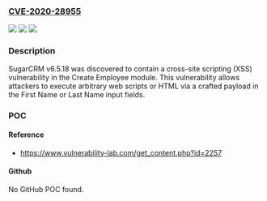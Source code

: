 ### [CVE-2020-28955](https://cve.mitre.org/cgi-bin/cvename.cgi?name=CVE-2020-28955)
![](https://img.shields.io/static/v1?label=Product&message=n%2Fa&color=blue)
![](https://img.shields.io/static/v1?label=Version&message=n%2Fa&color=blue)
![](https://img.shields.io/static/v1?label=Vulnerability&message=n%2Fa&color=brighgreen)

### Description

SugarCRM v6.5.18 was discovered to contain a cross-site scripting (XSS) vulnerability in the Create Employee module. This vulnerability allows attackers to execute arbitrary web scripts or HTML via a crafted payload in the First Name or Last Name input fields.

### POC

#### Reference
- https://www.vulnerability-lab.com/get_content.php?id=2257

#### Github
No GitHub POC found.

